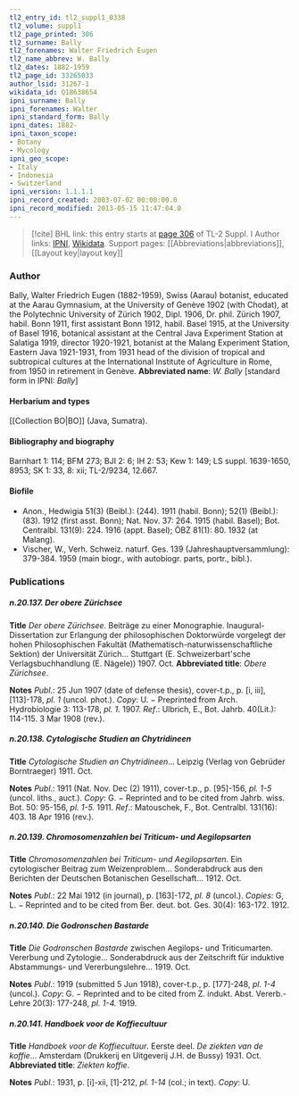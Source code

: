 ```yaml
---
tl2_entry_id: tl2_suppl1_0338
tl2_volume: suppl1
tl2_page_printed: 306
tl2_surname: Bally
tl2_forenames: Walter Friedrich Eugen
tl2_name_abbrev: W. Bally
tl2_dates: 1882-1959
tl2_page_id: 33265033
author_lsid: 31267-1
wikidata_id: Q18638654
ipni_surname: Bally
ipni_forenames: Walter
ipni_standard_form: Bally
ipni_dates: 1882-
ipni_taxon_scope: 
- Botany
- Mycology
ipni_geo_scope: 
- Italy
- Indonesia
- Switzerland
ipni_version: 1.1.1.1
ipni_record_created: 2003-07-02 00:00:00.0
ipni_record_modified: 2013-05-15 11:47:04.0
---
```


> [!cite] BHL link: this entry starts at [page 306](https://www.biodiversitylibrary.org/page/33265033) of TL-2 Suppl. I
> Author links: [IPNI](https://www.ipni.org/a/31267-1), [Wikidata](https://www.wikidata.org/wiki/Q18638654). Support pages: [[Abbreviations|abbreviations]], [[Layout key|layout key]]

### Author

Bally, Walter Friedrich Eugen (1882-1959), Swiss (Aarau) botanist, educated at the Aarau Gymnasium, at the University of Genève 1902 (with Chodat), at the Polytechnic University of Zürich 1902, Dipl. 1906, Dr. phil. Zürich 1907, habil. Bonn 1911, first assistant Bonn 1912, habil. Basel 1915, at the University of Basel 1916, botanical assistant at the Central Java Experiment Station at Salatiga 1919, director 1920-1921, botanist at the Malang Experiment Station, Eastern Java 1921-1931, from 1931 head of the division of tropical and subtropical cultures at the International Institute of Agriculture in Rome, from 1950 in retirement in Genève. 
**Abbreviated name**: *W. Bally* \[standard form in IPNI: *Bally*\]

#### Herbarium and types

[[Collection BO|BO]] (Java, Sumatra).

#### Bibliography and biography

Barnhart 1: 114; BFM 273; BJI 2: 6; IH 2: 53; Kew 1: 149; LS suppl. 1639-1650, 8953; SK 1: 33, 8: xii; TL-2/9234, 12.667.

#### Biofile

- Anon., Hedwigia 51(3) (Beibl.): (244). 1911 (habil. Bonn); 52(1) (Beibl.): (83). 1912 (first asst. Bonn); Nat. Nov. 37: 264. 1915 (habil. Basel); Bot. Centralbl. 131(9): 224. 1916 (appt. Basel); ÖBZ 81(1): 80. 1932 (at Malang).
- Vischer, W., Verh. Schweiz. naturf. Ges. 139 (Jahreshauptversammlung): 379-384. 1959 (main biogr., with autobiogr. parts, portr., bibl.).

### Publications

##### n.20.137. Der obere Zürichsee

**Title**
*Der obere Zürichsee*. Beiträge zu einer Monographie. Inaugural-Dissertation zur Erlangung der philosophischen Doktorwürde vorgelegt der hohen Philosophischen Fakultät (Mathematisch-naturwissenschaftliche Sektion) der Universität Zürich... Stuttgart (E. Schweizerbart'sche Verlagsbuchhandlung (E. Nägele)) 1907. Oct.
**Abbreviated title**: *Obere Zürichsee*.

**Notes**
*Publ*.: 25 Jun 1907 (date of defense thesis), cover-t.p., p. \[i, iii\], \[113\]-178, *pl. 1* (uncol. phot.).
*Copy*: U. − Preprinted from Arch. Hydrobiologie 3: 113-178, *pl. 1.* 1907.
*Ref*.: Ulbrich, E., Bot. Jahrb. 40(Lit.): 114-115. 3 Mar 1908 (rev.).

##### n.20.138. Cytologische Studien an Chytridineen

**Title**
*Cytologische Studien an Chytridineen*... Leipzig (Verlag von Gebrüder Borntraeger) 1911. Oct.

**Notes**
*Publ*.: 1911 (Nat. Nov. Dec (2) 1911), cover-t.p., p. \[95\]-156, *pl. 1-5* (uncol. liths., auct.).
*Copy*: G. − Reprinted and to be cited from Jahrb. wiss. Bot. 50: 95-156, *pl. 1-5.* 1911.
*Ref*.: Matouschek, F., Bot. Centralbl. 131(16): 403. 18 Apr 1916 (rev.).

##### n.20.139. Chromosomenzahlen bei Triticum- und Aegilopsarten

**Title**
*Chromosomenzahlen bei Triticum- und Aegilopsarten*. Ein cytologischer Beitrag zum Weizenproblem... Sonderabdruck aus den Berichten der Deutschen Botanischen Gesellschaft... 1912. Oct.

**Notes**
*Publ*.: 22 Mai 1912 (in journal), p. \[163\]-172, *pl. 8* (uncol.). *Copies*: G, L. − Reprinted and to be cited from Ber. deut. bot. Ges. 30(4): 163-172. 1912.

##### n.20.140. Die Godronschen Bastarde

**Title**
*Die Godronschen Bastarde* zwischen Aegilops- und Triticumarten. Vererbung und Zytologie... Sonderabdruck aus der Zeitschrift für induktive Abstammungs- und Vererbungslehre... 1919. Oct.

**Notes**
*Publ*.: 1919 (submitted 5 Jun 1918), cover-t.p., p. \[177\]-248, *pl. 1-4* (uncol.). *Copy*: G. − Reprinted and to be cited from Z. indukt. Abst. Vererb.-Lehre 20(3): 177-248, *pl. 1-4.* 1919.

##### n.20.141. Handboek voor de Koffiecultuur

**Title**
*Handboek voor de Koffiecultuur*. Eerste deel. *De ziekten van de koffie*... Amsterdam (Drukkerij en Uitgeverij J.H. de Bussy) 1931. Oct.
**Abbreviated title**: *Ziekten koffie*.

**Notes**
*Publ*.: 1931, p. \[i\]-xii, \[1\]-212, *pl. 1-14* (col.; in text). *Copy*: U.

